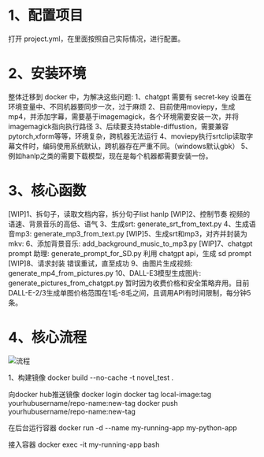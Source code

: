 # 1、配置项目
打开 project.yml，在里面按照自己实际情况，进行配置。

# 2、安装环境
整体迁移到 docker 中，为解决这些问题:
1、chatgpt 需要有 secret-key 设置在环境变量中、不同机器要同步一次，过于麻烦
2、目前使用moviepy，生成mp4，并添加字幕，需要基于imagemagick，各个环境需要安装一次，并将imagemagick指向执行路径
3、后续要支持stable-diffustion，需要兼容pytorch,xform等等，环境复杂，跨机器无法运行
4、moviepy执行srtclip读取字幕文件时，编码使用系统默认，跨机器存在严重不同。（windows默认gbk）
5、例如hanlp之类的需要下载模型，现在是每个机器都需要安装一份。 

# 3、核心函数
[WIP]1、拆句子，读取文档内容，拆分句子list
    hanlp
[WIP]2、控制节奏
    视频的语速、背景音乐的高低、语气
3、生成srt: generate_srt_from_text.py
4、生成语音mp3: generate_mp3_from_text.py
[WIP]5、生成srt和mp3，对齐并封装为mkv: 
6、添加背景音乐: add_background_music_to_mp3.py
[WIP]7、chatgpt prompt 助理: generate_prompt_for_SD.py
    利用 chatgpt api，生成 sd prompt
[WIP]8、请求封装
    错误重试，直至成功
9、由图片生成视频: generate_mp4_from_pictures.py
10、DALL-E3模型生成图片: generate_pictures_from_chatgpt.py
    暂时因为收费价格和安全策略弃用。目前DALL-E-2/3生成单图价格范围在1毛-8毛之间，且调用API有时间限制，每分钟5条。

# 4、核心流程
![流程](./assets/novel_test.png)

1、构建镜像
docker build --no-cache -t novel_test .

向docker hub推送镜像
docker login
docker tag local-image:tag yourhubusername/repo-name:new-tag
docker push yourhubusername/repo-name:new-tag

在后台运行容器
docker run -d --name my-running-app my-python-app

接入容器
docker exec -it my-running-app bash

